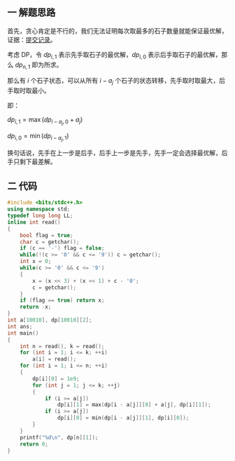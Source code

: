 ## 一 解题思路
首先，贪心肯定是不行的，我们无法证明每次取最多的石子数量就能保证最优解，证据：[提交记录](https://atcoder.jp/contests/abc270/submissions/35846827)。

考虑 DP，令 $dp_{i,1}$ 表示先手取石子的最优解，$dp_{i,0}$ 表示后手取石子的最优解，那么 $dp_{n,1}$ 即为所求。

那么有 $i$ 个石子状态，可以从所有 $i - a_j$ 个石子的状态转移，先手取时取最大，后手取时取最小。

即：

$dp_{i,1} = \max(dp_{i - a_j,0} + a_j)$

$dp_{i,0} = \min(dp_{i - a_j,1})$

换句话说，先手在上一步是后手，后手上一步是先手，先手一定会选择最优解，后手只剩下最差解。

## 二 代码
```cpp
#include <bits/stdc++.h>
using namespace std;
typedef long long LL;
inline int read()
{
	bool flag = true;
	char c = getchar();
	if (c == '-') flag = false;
	while(!(c >= '0' && c <= '9')) c = getchar();
	int x = 0;
	while(c >= '0' && c <= '9')
	{
		x = (x << 3) + (x << 1) + c - '0';
		c = getchar();
	}
	if (flag == true) return x;
	return -x;
}
int a[10010], dp[10010][2];
int ans;
int main()
{
	int n = read(), k = read();
	for (int i = 1; i <= k; ++i)
		a[i] = read();
	for (int i = 1; i <= n; ++i)
	{
		dp[i][0] = 1e9;
		for (int j = 1; j <= k; ++j)
		{
			if (i >= a[j])
				dp[i][1] = max(dp[i - a[j]][0] + a[j], dp[i][1]);
			if (i >= a[j])
				dp[i][0] = min(dp[i - a[j]][1], dp[i][0]);
		}
	}
	printf("%d\n", dp[n][1]);
    return 0;
}
```
